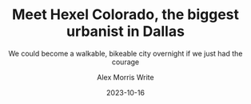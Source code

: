 ---
title: Meet Hexel Colorado, the biggest urbanist in Dallas
subtitle: "We could become a walkable, bikeable city overnight if we just had the courage"
url: https://alexmorriswrite.substack.com/p/meet-hexel-colorado-the-biggest-urbanist
date: 2023-10-16
category: Interview
author: Alex Morris Write
featuring:
    - hexel
tags:
    - Public Transit
    - Walkability
    - DART
---